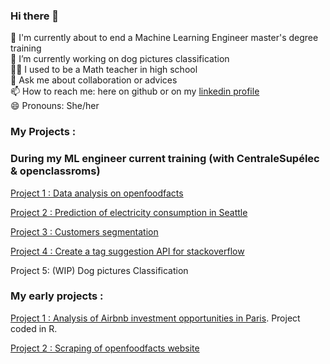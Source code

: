 ### Hi there 👋

🙌 I'm currently about to end a Machine Learning Engineer master's degree training  
🔭 I’m currently working on dog pictures classification  
🐱‍🏍 I used to be a Math teacher in high school  
💬 Ask me about collaboration or advices  
📫 How to reach me: here on github or on my [linkedin profile](https://www.linkedin.com/in/cmendola)   
😄 Pronouns: She/her  


### My Projects : 

### During my ML engineer current training (with CentraleSupélec & openclassroms)

[Project 1 : Data analysis on openfoodfacts](https://github.com/CelineMendola/analyses-openfoodfacts)

[Project 2 : Prediction of electricity consumption in Seattle](https://github.com/CelineMendola/prediction-consommation-electricite)

[Project 3 : Customers segmentation](https://github.com/CelineMendola/segmentation-clients)

[Project 4 : Create a tag suggestion API for stackoverflow](https://github.com/CelineMendola/suggestion-tags-stackoverflow)

Project 5: (WIP) Dog pictures Classification

### My early projects : 

[Project 1 : Analysis of Airbnb investment opportunities in Paris](https://github.com/CelineMendola/projet-airbnb). Project coded in R. 

[Project 2 : Scraping of openfoodfacts website](https://github.com/CelineMendola/Scraping-openfoodfacts)
